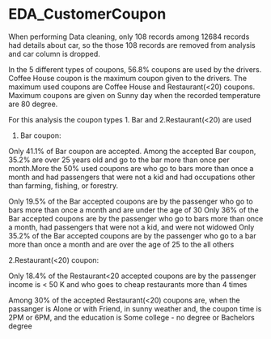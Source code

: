 # EDA_CustomerCoupon

When performing Data cleaning, only 108 records among 12684 records had details about car, so the those 108 records are removed from analysis and car column is dropped.

In the 5 different types of coupons, 56.8% coupons are used by the drivers. Coffee House coupon is the maximum coupon given to the drivers. The maximum used coupons are Coffee House and Restaurant(<20) coupons. Maximum coupons are given on Sunny day when the recorded temperature are 80 degree.

For this analysis the coupon types 1. Bar and 2.Restaurant(<20) are used

1. Bar coupon:

Only 41.1% of Bar coupon are accepted. Among the accepted Bar coupon, 35.2% are over 25 years old and go to the bar more than once per month.More the 50% used coupons are  who go to bars more than once a month and had passengers that were not a kid and had occupations other than farming, fishing, or forestry.

Only 19.5% of the Bar accepted coupons are by the passenger who go to bars more than once a month and are under the age of 30
Only 36% of the Bar accepted coupons are by the passenger who go to bars more than once a month, had passengers that were not a kid, and were not widowed
Only 35.2% of the Bar accepted coupons are by the passenger who go to a bar more than once a month and are over the age of 25 to the all others

2.Restaurant(<20) coupon:

Only 18.4% of the Restaurant<20 accepted coupons are by the passenger income is < 50 K and who goes to cheap restaurants more than 4 times

Among 30% of the accepted Restaurant(<20) coupons are, when the passanger is Alone or with Friend, in sunny weather and, the coupon time is 2PM or 6PM, and the education is Some college - no degree or Bachelors degree
